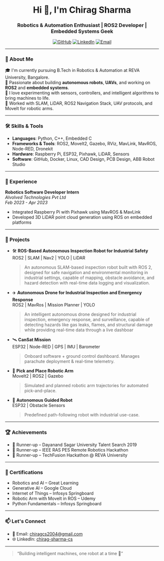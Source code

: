 <h1 align="center">Hi 👋, I'm Chirag Sharma</h1>
<h3 align="center">Robotics & Automation Enthusiast | ROS2 Developer | Embedded Systems Geek</h3>

<p align="center">
  <a href="https://github.com/Chirag-Sharma-04"><img src="https://img.shields.io/github/followers/Chirag-Sharma-04?label=GitHub&style=social" alt="GitHub" /></a>
  <a href="https://www.linkedin.com/in/chirag-sharma-cs"><img src="https://img.shields.io/badge/LinkedIn-Connect-blue?style=flat&logo=linkedin" alt="LinkedIn" /></a>
  <a href="mailto:chiragcs2004@gmail.com"><img src="https://img.shields.io/badge/Email-Reach%20me-red?style=flat&logo=gmail" alt="Email" /></a>
</p>

---

### 🚀 About Me

🎓 I'm currently pursuing B.Tech in Robotics & Automation at REVA University, Bangalore.  
🤖 Passionate about building **autonomous robots**, **UAVs**, and working on **ROS2** and **embedded systems**.  
🔧 I love experimenting with sensors, controllers, and intelligent algorithms to bring machines to life.  
📡 Worked with SLAM, LiDAR, ROS2 Navigation Stack, UAV protocols, and MoveIt for robotic arms.

---

### 🛠️ Skills & Tools

- **Languages**: Python, C++, Embedded C  
- **Frameworks & Tools**: ROS2, MoveIt2, Gazebo, RViz, MavLink, MavROS, Node-RED, Dronekit
- **Hardware**: Raspberry Pi, ESP32, Pixhawk, LiDAR, Sensors  
- **Software**: GitHub, Docker, Linux, CAD Design, PCB Design, ABB Robot Studio  

---

### 💼 Experience

**Robotics Software Developer Intern**  
*Alvolved Technologies Pvt Ltd*  
*Feb 2023 - Apr 2023*  
- Integrated Raspberry Pi with Pixhawk using MavROS & MavLink  
- Developed 3D LiDAR point cloud generation using ROS on embedded platforms  

---

### 🧠 Projects

- 🛠️ **ROS-Based Autonomous Inspection Robot for Industrial Safety**  
  ROS2 | SLAM | Nav2 | YOLO | LiDAR  
  > An autonomous SLAM-based inspection robot built with ROS 2, designed for safe navigation and environmental monitoring in industrial settings, capable of mapping, obstacle avoidance, and hazard detection with real-time data logging and visualization.

- ✈️ **Autonomous Drone for Industrial Inspection and Emergency Response**  
  ROS2 | MavRos | Mission Planner | YOLO  
  >An intelligent autonomous drone designed for industrial inspection, emergency response, and surveillance,
   capable of detecting hazards like gas leaks, flames, and structural damage while providing real-time data through a live dashboar
  
- 🛰️ **CanSat Mission**  
  ESP32 | Node-RED | GPS | IMU | Barometer  
  > Onboard software + ground control dashboard. Manages parachute deployment & real-time telemetry.
  
- 🦾 **Pick and Place Robotic Arm**  
  MoveIt2 | ROS2 | Gazebo  
  > Simulated and planned robotic arm trajectories for automated pick-and-place.
  
- 🚧 **Autonomous Guided Robot**  
  ESP32 | Obstacle Sensors  
  > Predefined path-following robot with industrial use-case.
---

### 🏆 Achievements

- 🥈 Runner-up – Dayanand Sagar University Talent Search 2019  
- 🥈 Runner-up – IEEE RAS PES Remote Robotics Hackathon  
- 🥈 Runner-up – TechFusion Hackathon @ REVA University  

---

### 📜 Certifications

- Robotics and AI – Great Learning  
- Generative AI – Google Cloud  
- Internet of Things – Infosys Springboard  
- Robotic Arm with MoveIt in ROS – Udemy  
- Python Fundamentals – Infosys Springboard  

---

### 📫 Let's Connect

- 📧 Email: chiragcs2004@gmail.com  
- 🌐 LinkedIn: [chirag-sharma-cs](https://www.linkedin.com/in/chirag-sharma-cs)  

---

> “Building intelligent machines, one robot at a time 🤖”

